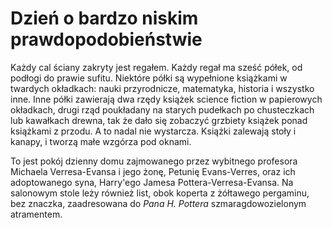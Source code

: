 # Dzień o bardzo niskim prawdopodobieństwie

Każdy cal ściany zakryty jest regałem. Każdy regał ma sześć półek, od podłogi do prawie sufitu. Niektóre półki są wypełnione książkami w twardych okładkach: nauki przyrodnicze, matematyka, historia i wszystko inne. Inne półki zawierają dwa rzędy książek science fiction w papierowych okładkach, drugi rząd poukładany na starych pudełkach po chusteczkach lub kawałkach drewna, tak że dało się zobaczyć grzbiety książek ponad książkami z przodu. A to nadal nie wystarcza. Książki zalewają stoły i kanapy, i tworzą małe wzgórza pod oknami.

To jest pokój dzienny domu zajmowanego przez wybitnego profesora Michaela Verresa-Evansa i jego żonę, Petunię Evans-Verres, oraz ich adoptowanego syna, Harry'ego Jamesa Pottera-Verresa-Evansa.
Na salonowym stole leży również list, obok koperta z żółtawego pergaminu, bez znaczka, zaadresowana do *Pana H. Pottera* szmaragdowozielonym atramentem. 
